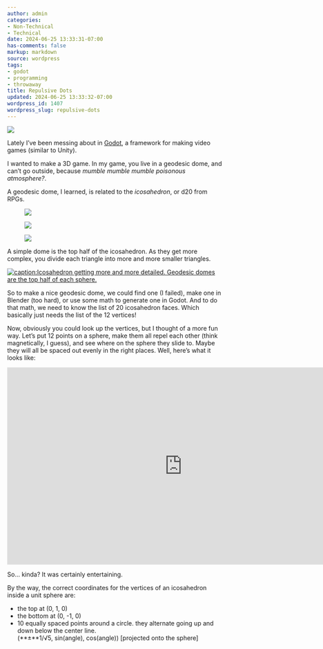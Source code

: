 ```yaml
---
author: admin
categories:
- Non-Technical
- Technical
date: 2024-06-25 13:33:31-07:00
has-comments: false
markup: markdown
source: wordpress
tags:
- godot
- programming
- throwaway
title: Repulsive Dots
updated: 2024-06-25 13:33:32-07:00
wordpress_id: 1407
wordpress_slug: repulsive-dots
---
```

[![](https://blog.za3k.com/wp-content/uploads/2024/06/geodesic_screenshot-1024x566.jpg)](https://blog.za3k.com/wp-content/uploads/2024/06/geodesic_screenshot.jpg)

Lately I’ve been messing about in [Godot](https://godotengine.org/), a framework for making video games (similar to Unity).

I wanted to make a 3D game. In my game, you live in a geodesic dome, and can’t go outside, because *mumble mumble mumble poisonous atmosphere?*.

A geodesic dome, I learned, is related to the *icosahedron*, or d20 from RPGs.

<figure class="wp-block-gallery has-nested-images columns-default wp-block-gallery-1 is-layout-flex wp-block-gallery-is-layout-flex" markdown="1">

[![](https://blog.za3k.com/wp-content/uploads/2024/06/image-150x150.png)](https://blog.za3k.com/wp-content/uploads/2024/06/image.png)

[![](https://blog.za3k.com/wp-content/uploads/2024/06/image-1-150x150.png)](https://blog.za3k.com/wp-content/uploads/2024/06/image-1.png)

[![](https://blog.za3k.com/wp-content/uploads/2024/06/image-3-150x150.png)](https://blog.za3k.com/wp-content/uploads/2024/06/image-3.png)

</figure>

A simple dome is the top half of the icosahedron. As they get more complex, you divide each triangle into more and more smaller triangles.

[![caption:Icosahedron getting more and more detailed. Geodesic domes are the top half of each sphere.](https://blog.za3k.com/wp-content/uploads/2024/06/sphere-crop.jpg)](https://blog.za3k.com/wp-content/uploads/2024/06/sphere-crop.jpg)

So to make a nice geodesic dome, we could find one (I failed), make one in Blender (too hard), or use some math to generate one in Godot. And to do that math, we need to know the list of 20 icosahedron faces. Which basically just needs the list of the 12 vertices!

Now, obviously you could look up the vertices, but I thought of a more fun way. Let’s put 12 points on a sphere, make them all repel each other (think magnetically, I guess), and see where on the sphere they slide to. Maybe they will all be spaced out evenly in the right places. Well, here’s what it looks like:

<iframe allow="accelerometer; autoplay; clipboard-write; encrypted-media; gyroscope; picture-in-picture; web-share" allowfullscreen="" frameborder="0" height="456" loading="lazy" referrerpolicy="strict-origin-when-cross-origin" src="https://www.youtube.com/embed/kDoWaa-xilA?feature=oembed" title="icosahedron calculator" width="810"></iframe>

So… kinda? It was certainly entertaining.

By the way, the correct coordinates for the vertices of an icosahedron inside a unit sphere are:

-   the top at (0, 1, 0)
-   the bottom at (0, -1, 0)
-   10 equally spaced points around a circle. they alternate going up and down below the center line.  
    (**±**1/√5, sin(angle), cos(angle)) \[projected onto the sphere\]
